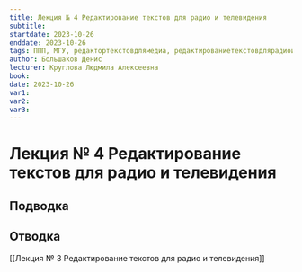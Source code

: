 ```yaml
---
title: Лекция № 4 Редактирование текстов для радио и телевидения
subtitle:
startdate: 2023-10-26
enddate: 2023-10-26
tags: ППП, МГУ, редактортекстовдлямедиа, редактированиетекстовдлярадиоителевидения
author: Большаков Денис
lecturer: Круглова Людмила Алексеевна
book:
date: 2023-10-26
var1:
var2:
var3:
---
```

# Лекция № 4 Редактирование текстов для радио и телевидения

## Подводка
## Отводка

[[Лекция № 3 Редактирование текстов для радио и телевидения]]